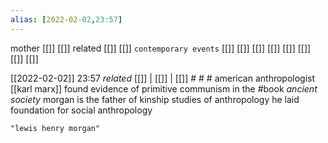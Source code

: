 ```yaml
---
alias: [2022-02-02,23:57]
---
```

 mother [[]] [[]]
 related [[]] [[]]
 `contemporary events` [[]] [[]] [[]] [[]] [[]] [[]] [[]] [[]]

[[2022-02-02]] 23:57 _related_ [[]] | [[]] | [[]] # # #
american anthropologist
[[karl marx]] found evidence of primitive communism in the #book *ancient society*
morgan is the father of kinship studies of anthropology
he laid foundation for social anthropology
```query
"lewis henry morgan"
```
